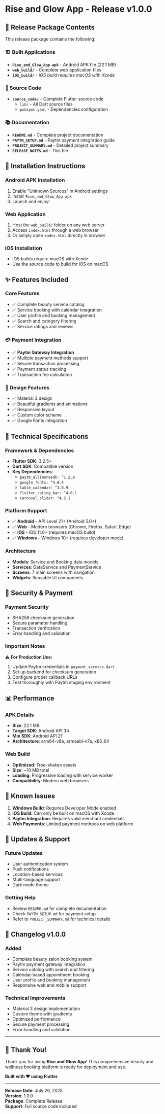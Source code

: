 # Rise and Glow App - Release v1.0.0

## 📱 **Release Package Contents**

This release package contains the following:

### **🏗️ Built Applications**
- **`Rise_and_Glow_App.apk`** - Android APK file (22.1 MB)
- **`web_build/`** - Complete web application files
- **`iOS_build/`** - *iOS build requires macOS with Xcode*

### **📂 Source Code**
- **`source_code/`** - Complete Flutter source code
  - `lib/` - All Dart source files
  - `pubspec.yaml` - Dependencies configuration

### **📚 Documentation**
- **`README.md`** - Complete project documentation
- **`PAYTM_SETUP.md`** - Paytm payment integration guide
- **`PROJECT_SUMMARY.md`** - Detailed project summary
- **`RELEASE_NOTES.md`** - This file

## 🚀 **Installation Instructions**

### **Android APK Installation**
1. Enable "Unknown Sources" in Android settings
2. Install `Rise_and_Glow_App.apk`
3. Launch and enjoy!

### **Web Application**
1. Host the `web_build/` folder on any web server
2. Access `index.html` through a web browser
3. Or simply open `index.html` directly in browser

### **iOS Installation**
- iOS builds require macOS with Xcode
- Use the source code to build for iOS on macOS

## ✨ **Features Included**

### **Core Features**
- ✅ Complete beauty service catalog
- ✅ Service booking with calendar integration
- ✅ User profile and booking management
- ✅ Search and category filtering
- ✅ Service ratings and reviews

### **💳 Payment Integration**
- ✅ **Paytm Gateway Integration**
- ✅ Multiple payment methods support
- ✅ Secure transaction processing
- ✅ Payment status tracking
- ✅ Transaction fee calculation

### **🎨 Design Features**
- ✅ Material 3 design
- ✅ Beautiful gradients and animations
- ✅ Responsive layout
- ✅ Custom color scheme
- ✅ Google Fonts integration

## 🔧 **Technical Specifications**

### **Framework & Dependencies**
- **Flutter SDK**: 3.2.5+
- **Dart SDK**: Compatible version
- **Key Dependencies**:
  - `paytm_allinonesdk: ^1.2.8`
  - `google_fonts: ^4.0.4`
  - `table_calendar: ^3.0.9`
  - `flutter_rating_bar: ^4.0.1`
  - `carousel_slider: ^4.2.1`

### **Platform Support**
- ✅ **Android** - API Level 21+ (Android 5.0+)
- ✅ **Web** - Modern browsers (Chrome, Firefox, Safari, Edge)
- ✅ **iOS** - iOS 11.0+ (requires macOS build)
- ✅ **Windows** - Windows 10+ (requires developer mode)

### **Architecture**
- **Models**: Service and Booking data models
- **Services**: DataService and PaymentService
- **Screens**: 7 main screens with navigation
- **Widgets**: Reusable UI components

## 🔐 **Security & Payment**

### **Payment Security**
- SHA256 checksum generation
- Secure parameter handling
- Transaction verification
- Error handling and validation

### **Important Notes**
⚠️ **For Production Use:**
1. Update Paytm credentials in `payment_service.dart`
2. Set up backend for checksum generation
3. Configure proper callback URLs
4. Test thoroughly with Paytm staging environment

## 📊 **Performance**

### **APK Details**
- **Size**: 22.1 MB
- **Target SDK**: Android API 34
- **Min SDK**: Android API 21
- **Architecture**: arm64-v8a, armeabi-v7a, x86_64

### **Web Build**
- **Optimized**: Tree-shaken assets
- **Size**: ~10 MB total
- **Loading**: Progressive loading with service worker
- **Compatibility**: Modern web browsers

## 🐛 **Known Issues**

1. **Windows Build**: Requires Developer Mode enabled
2. **iOS Build**: Can only be built on macOS with Xcode
3. **Paytm Integration**: Requires valid merchant credentials
4. **Web Payments**: Limited payment methods on web platform

## 🔄 **Updates & Support**

### **Future Updates**
- User authentication system
- Push notifications
- Location-based services
- Multi-language support
- Dark mode theme

### **Getting Help**
- Review `README.md` for complete documentation
- Check `PAYTM_SETUP.md` for payment setup
- Refer to `PROJECT_SUMMARY.md` for technical details

## 📝 **Changelog v1.0.0**

### **Added**
- Complete beauty salon booking system
- Paytm payment gateway integration
- Service catalog with search and filtering
- Calendar-based appointment booking
- User profile and booking management
- Responsive web and mobile support

### **Technical Improvements**
- Material 3 design implementation
- Custom theme with gradients
- Optimized performance
- Secure payment processing
- Error handling and validation

---

## 🎊 **Thank You!**

Thank you for using **Rise and Glow App**! This comprehensive beauty and wellness booking platform is ready for deployment and use.

**Built with ❤️ using Flutter**

---

**Release Date**: July 26, 2025  
**Version**: 1.0.0  
**Package**: Complete Release  
**Support**: Full source code included
